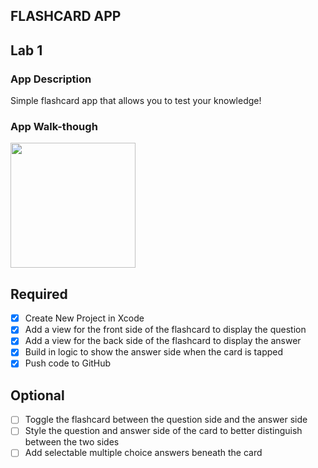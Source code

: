 ## FLASHCARD APP

## Lab 1

### App Description
Simple flashcard app that allows you to test your knowledge!

### App Walk-though

<img src="https://media.giphy.com/media/WOfs7yCSoekhdnufLl/giphy.gif" width=200><br>


## Required
- [x] Create New Project in Xcode
- [x] Add a view for the front side of the flashcard to display the question
- [x] Add a view for the back side of the flashcard to display the answer
- [x] Build in logic to show the answer side when the card is tapped
- [x] Push code to GitHub
## Optional
- [ ] Toggle the flashcard between the question side and the answer side
- [ ] Style the question and answer side of the card to better distinguish between the two sides
- [ ] Add selectable multiple choice answers beneath the card